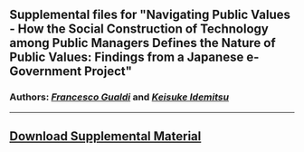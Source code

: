 ## Supplemental files for "Navigating Public Values - How the Social Construction of Technology among Public Managers Defines the Nature of Public Values: Findings from a Japanese e-Government Project"

### Authors: [*Francesco Gualdi*](https://www.lse.ac.uk/management/people/academic-staff/fgualdi) and [*Keisuke Idemitsu*](https://lightsystems.github.io/k_idemitsu/)

---

## [Download Supplemental Material](http://lightsystems.github.io/Navigating-Public-Values/Supplemental_Material.pdf "Download")
